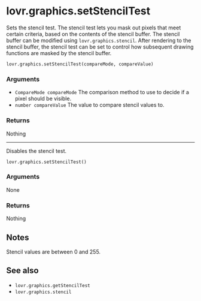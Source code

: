 <!--
category: reference
-->

lovr.graphics.setStencilTest
===

Sets the stencil test.  The stencil test lets you mask out pixels that meet certain criteria, based
on the contents of the stencil buffer.  The stencil buffer can be modified using
`lovr.graphics.stencil`.  After rendering to the stencil buffer, the stencil test can be set to
control how subsequent drawing functions are masked by the stencil buffer.

    lovr.graphics.setStencilTest(compareMode, compareValue)

### Arguments

- `CompareMode compareMode` The comparison method to use to decide if a pixel should be visible.
- `number compareValue` The value to compare stencil values to.

### Returns

Nothing

---

Disables the stencil test.

    lovr.graphics.setStencilTest()

### Arguments

None

### Returns

Nothing

Notes
---

Stencil values are between 0 and 255.

See also
---

- `lovr.graphics.getStencilTest`
- `lovr.graphics.stencil`

